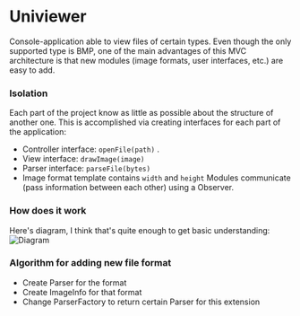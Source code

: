 # Univiewer
Console-application able to view files of certain types.
Even though the only supported type is BMP, one of the main advantages of this MVC architecture is that new modules (image formats, user interfaces, etc.) are easy to add.

### Isolation
Each part of the project know as little as possible about the structure of another one. This is accomplished via creating interfaces for each part of the application:
 - Controller interface: ```openFile(path)``` .
 - View interface: ```drawImage(image)```
 - Parser interface: ```parseFile(bytes)```
 - Image format template contains ```width``` and ```height```
Modules communicate (pass information between each other) using a Observer.

### How does it work
Here's diagram, I think that's quite enough to get basic understanding:
![Diagram](https://user-images.githubusercontent.com/22173703/30978035-0a250de0-a482-11e7-811f-dcca49101627.png)

### Algorithm for adding new file format
 - Create Parser for the format
 - Create ImageInfo for that format
 - Change ParserFactory to return certain Parser for this extension

